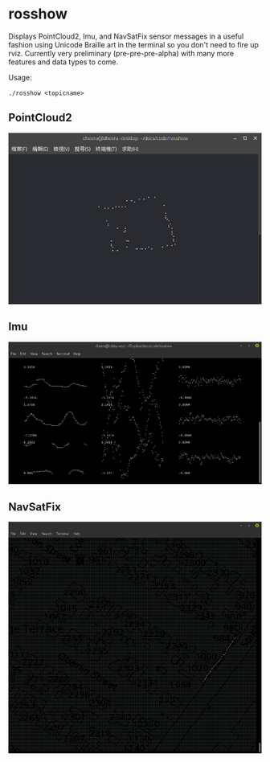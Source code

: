 # rosshow

Displays PointCloud2, Imu, and NavSatFix sensor messages in a useful fashion using Unicode Braille art in the terminal so you don't need to fire up rviz. Currently very preliminary (pre-pre-pre-alpha) with many more features and data types to come.

Usage:
```
./rosshow <topicname>
```

## PointCloud2

![screenshot](/screenshot0.png?raw=true "screenshot")

## Imu

![screenshot](/screenshot2.png?raw=true "screenshot")

## NavSatFix

![screenshot](/screenshot3.png?raw=true "screenshot")
